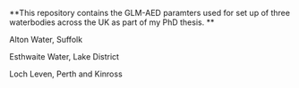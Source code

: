 **This repository contains the GLM-AED paramters used for set up of three waterbodies across the UK as part of my PhD thesis. **

Alton Water, Suffolk

Esthwaite Water, Lake District

Loch Leven, Perth and Kinross
